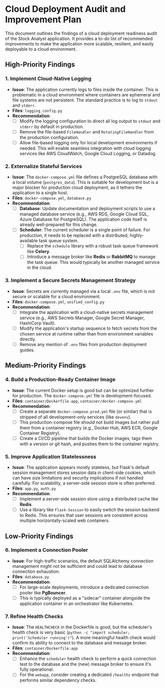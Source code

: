 # Cloud Deployment Audit and Improvement Plan

This document outlines the findings of a cloud deployment readiness audit of the Stock Analyst application. It provides a to-do list of recommended improvements to make the application more scalable, resilient, and easily deployable to a cloud environment.

## High-Priority Findings

### 1. Implement Cloud-Native Logging
- **Issue**: The application currently logs to files inside the container. This is problematic in a cloud environment where containers are ephemeral and file systems are not persistent. The standard practice is to log to `stdout` and `stderr`.
- **Files**: `logging_config.py`
- **Recommendation**:
    - [ ] Modify the logging configuration to direct all log output to `stdout` and `stderr` by default in production.
    - [ ] Remove the file-based `FileHandler` and `RotatingFileHandler` from the production configuration.
    - [ ] Allow file-based logging only for local development environments if needed. This will enable seamless integration with cloud logging services like AWS CloudWatch, Google Cloud Logging, or Datadog.

### 2. Externalize Stateful Services
- **Issue**: The `docker-compose.yml` file defines a PostgreSQL database with a local volume (`postgres_data`). This is suitable for development but is a major blocker for production cloud deployment, as it tethers the application to a single host.
- **Files**: `docker-compose.yml`, `database.py`
- **Recommendation**:
    - [ ] **Database**: Update documentation and deployment scripts to use a managed database service (e.g., AWS RDS, Google Cloud SQL, Azure Database for PostgreSQL). The application code itself is already well-prepared for this change.
    - [ ] **Scheduler**: The current scheduler is a single point of failure. For production, it needs to be replaced with a distributed, highly-available task queue system.
        - [ ] Replace the `schedule` library with a robust task queue framework like **Celery**.
        - [ ] Introduce a message broker like **Redis** or **RabbitMQ** to manage the task queue. This would typically be another managed service in the cloud.

### 3. Implement a Secure Secrets Management Strategy
- **Issue**: Secrets are currently managed via a local `.env` file, which is not secure or scalable for a cloud environment.
- **Files**: `docker-compose.yml`, `unified_config.py`
- **Recommendation**:
    - [ ] Integrate the application with a cloud-native secrets management service (e.g., AWS Secrets Manager, Google Secret Manager, HashiCorp Vault).
    - [ ] Modify the application's startup sequence to fetch secrets from the chosen service at runtime rather than from environment variables directly.
    - [ ] Remove any mention of `.env` files from production deployment guides.

## Medium-Priority Findings

### 4. Build a Production-Ready Container Image
- **Issue**: The current Docker setup is good but can be optimized further for production. The `docker-compose.yml` file is development-focused.
- **Files**: `container/Dockerfile.app`, `container/docker-compose.yml`
- **Recommendation**:
    - [ ] Create a separate `docker-compose.prod.yml` file (or similar) that is stripped of all development-only services (like `devenv`).
    - [ ] This production-compose file should not build images but rather pull them from a container registry (e.g., Docker Hub, AWS ECR, Google Container Registry).
    - [ ] Create a CI/CD pipeline that builds the Docker images, tags them with a version or git hash, and pushes them to the container registry.

### 5. Improve Application Statelessness
- **Issue**: The application appears mostly stateless, but Flask's default session management stores session data in client-side cookies, which can have size limitations and security implications if not handled carefully. For scalability, a server-side session store is often preferred.
- **Files**: `app.py`, `auth.py`
- **Recommendation**:
    - [ ] Implement a server-side session store using a distributed cache like **Redis**.
    - [ ] Use a library like `Flask-Session` to easily switch the session backend to Redis. This ensures that user sessions are consistent across multiple horizontally-scaled web containers.

## Low-Priority Findings

### 6. Implement a Connection Pooler
- **Issue**: For high-traffic scenarios, the default SQLAlchemy connection management might not be sufficient and could lead to database connection exhaustion.
- **Files**: `database.py`
- **Recommendation**:
    - [ ] For large-scale deployments, introduce a dedicated connection pooler like **PgBouncer**.
    - [ ] This is typically deployed as a "sidecar" container alongside the application container in an orchestrator like Kubernetes.

### 7. Refine Health Checks
- **Issue**: The `HEALTHCHECK` in the Dockerfile is good, but the scheduler's health check is very basic (`python -c "import scheduler; print('Scheduler running')"`). A more meaningful health check would confirm its ability to connect to the database and message broker.
- **Files**: `container/Dockerfile.app`
- **Recommendation**:
    - [ ] Enhance the `scheduler` health check to perform a quick connection test to the database and the (new) message broker to ensure it's fully operational.
    - [ ] For the `webapp`, consider creating a dedicated `/healthz` endpoint that performs similar dependency checks.
